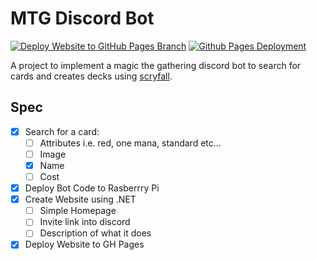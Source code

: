 # MTG Discord Bot
[![Deploy Website to GitHub Pages Branch](https://github.com/Jcorb08/MTG-Discord-Bot/actions/workflows/website.yml/badge.svg)](https://github.com/Jcorb08/MTG-Discord-Bot/actions/workflows/website.yml)
[![Github Pages Deployment](https://github.com/Jcorb08/MTG-Discord-Bot/actions/workflows/pages/pages-build-deployment/badge.svg?branch=gh-pages)](https://github.com/Jcorb08/MTG-Discord-Bot/actions/workflows/pages/pages-build-deployment)

A project to implement a magic the gathering discord bot to search for cards and creates decks using [scryfall](https://scryfall.com/docs/api).

## Spec
- [x] Search for a card:
  - [ ] Attributes i.e. red, one mana, standard etc...
  - [ ] Image
  - [x] Name
  - [ ] Cost
- [x] Deploy Bot Code to Rasberrry Pi
- [x] Create Website using .NET
  - [ ] Simple Homepage
  - [ ] Invite link into discord
  - [ ] Description of what it does
- [x] Deploy Website to GH Pages 
